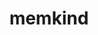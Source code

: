 ---
title: "memkind"
layout: cache
categories: [package, develop-2023-10-08]
meta: {"versions": ["1.13.0"], "compilers": ["gcc@=11.4.0", "gcc@=9.4.0"], "oss": ["ubuntu20.04"], "platforms": ["linux"], "targets": ["aarch64", "ppc64le", "x86_64_v3"], "stacks": ["e4s", "e4s-arm", "e4s-power", "e4s-rocm-external", "root"], "num_specs": 3, "num_specs_by_stack": {"e4s-arm": 1, "root": 3, "e4s-power": 1, "e4s": 1, "e4s-rocm-external": 1}}
spec_details: [{"hash": "pxge3jl4symvdbl3w4vibxrcuh72mrkr", "compiler": "gcc@=11.4.0", "versions": ["1.13.0"], "os": "ubuntu20.04", "platform": "linux", "target": "aarch64", "variants": ["build_system=autotools"], "stacks": ["e4s-arm", "root"], "size": "-", "tarball": "https://binaries.spack.io/develop-2023-10-08/build_cache/linux-ubuntu20.04-aarch64/gcc-11.4.0/memkind-1.13.0/linux-ubuntu20.04-aarch64-gcc-11.4.0-memkind-1.13.0-pxge3jl4symvdbl3w4vibxrcuh72mrkr.spack"}, {"hash": "ajphinpiooh3tdmyxcyscgtskblz5ydo", "compiler": "gcc@=9.4.0", "versions": ["1.13.0"], "os": "ubuntu20.04", "platform": "linux", "target": "ppc64le", "variants": ["build_system=autotools"], "stacks": ["root", "e4s-power"], "size": "-", "tarball": "https://binaries.spack.io/develop-2023-10-08/build_cache/linux-ubuntu20.04-ppc64le/gcc-9.4.0/memkind-1.13.0/linux-ubuntu20.04-ppc64le-gcc-9.4.0-memkind-1.13.0-ajphinpiooh3tdmyxcyscgtskblz5ydo.spack"}, {"hash": "4bs6nijoz6xvnsdkstbc3xn5khdg6vke", "compiler": "gcc@=11.4.0", "versions": ["1.13.0"], "os": "ubuntu20.04", "platform": "linux", "target": "x86_64_v3", "variants": ["build_system=autotools"], "stacks": ["e4s", "root", "e4s-rocm-external"], "size": "-", "tarball": "https://binaries.spack.io/develop-2023-10-08/build_cache/linux-ubuntu20.04-x86_64_v3/gcc-11.4.0/memkind-1.13.0/linux-ubuntu20.04-x86_64_v3-gcc-11.4.0-memkind-1.13.0-4bs6nijoz6xvnsdkstbc3xn5khdg6vke.spack"}]
---